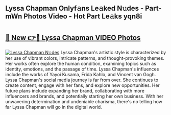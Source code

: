 ## Lyssa Chapman Onlyf𝚊ns Le𝚊ked N𝚞des - Part-mWn Photos Video - Hot Part Le𝚊ks yqn8i

# <h2><a href="http://ab26147.deff.icu/?id=Lyssa+Chapman">🔗 New 👉🔴 Lyssa Chapman VIDEO Photos</a></h2>

[![Lyssa Chapman N𝚞des](https://i.imgur.com/rIISA9y.gif)](http://ab26147.deff.icu/?id=Lyssa+Chapman)
Lyssa Chapman's artistic style is characterized by her use of vibrant colors, intricate patterns, and thought-provoking themes. Her works often explore the human condition, examining topics such as identity, emotions, and the passage of time. Lyssa Chapman's influences include the works of Yayoi Kusama, Frida Kahlo, and Vincent van Gogh. Lyssa Chapman's social media journey is far from over. She continues to create content, engage with her fans, and explore new opportunities. Her future plans include expanding her brand, collaborating with more influencers and brands, and potentially starting her own business. With her unwavering determination and undeniable charisma, there's no telling how far Lyssa Chapman will go in the digital world.

